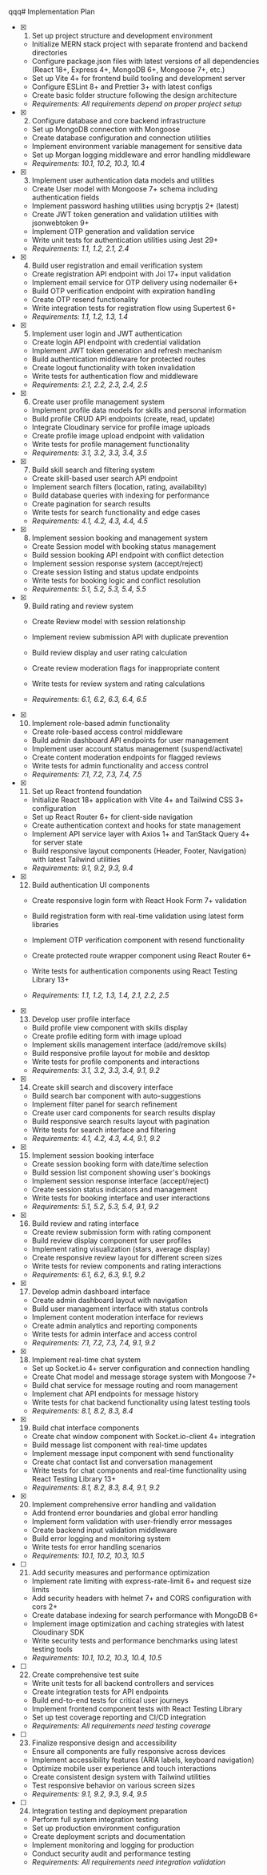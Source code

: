 qqq# Implementation Plan

- [x] 1. Set up project structure and development environment





  - Initialize MERN stack project with separate frontend and backend directories
  - Configure package.json files with latest versions of all dependencies (React 18+, Express 4+, MongoDB 6+, Mongoose 7+, etc.)
  - Set up Vite 4+ for frontend build tooling and development server
  - Configure ESLint 8+ and Prettier 3+ with latest configs
  - Create basic folder structure following the design architecture
  - _Requirements: All requirements depend on proper project setup_

- [x] 2. Configure database and core backend infrastructure



  - Set up MongoDB connection with Mongoose
  - Create database configuration and connection utilities
  - Implement environment variable management for sensitive data
  - Set up Morgan logging middleware and error handling middleware
  - _Requirements: 10.1, 10.2, 10.3, 10.4_





- [x] 3. Implement user authentication data models and utilities






  - Create User model with Mongoose 7+ schema including authentication fields
  - Implement password hashing utilities using bcryptjs 2+ (latest)
  - Create JWT token generation and validation utilities with jsonwebtoken 9+
  - Implement OTP generation and validation service
  - Write unit tests for authentication utilities using Jest 29+
  - _Requirements: 1.1, 1.2, 2.1, 2.4_

- [x] 4. Build user registration and email verification system



  - Create registration API endpoint with Joi 17+ input validation
  - Implement email service for OTP delivery using nodemailer 6+
  - Build OTP verification endpoint with expiration handling
  - Create OTP resend functionality
  - Write integration tests for registration flow using Supertest 6+
  - _Requirements: 1.1, 1.2, 1.3, 1.4_

- [x] 5. Implement user login and JWT authentication





  - Create login API endpoint with credential validation
  - Implement JWT token generation and refresh mechanism
  - Build authentication middleware for protected routes
  - Create logout functionality with token invalidation
  - Write tests for authentication flow and middleware
  - _Requirements: 2.1, 2.2, 2.3, 2.4, 2.5_







- [x] 6. Create user profile management system


  - Implement profile data models for skills and personal information
  - Build profile CRUD API endpoints (create, read, update)
  - Integrate Cloudinary service for profile image uploads
  - Create profile image upload endpoint with validation
  - Write tests for profile management functionality
  - _Requirements: 3.1, 3.2, 3.3, 3.4, 3.5_

- [x] 7. Build skill search and filtering system


  - Create skill-based user search API endpoint
  - Implement search filters (location, rating, availability)
  - Build database queries with indexing for performance
  - Create pagination for search results
  - Write tests for search functionality and edge cases
  - _Requirements: 4.1, 4.2, 4.3, 4.4, 4.5_

- [x] 8. Implement session booking and management system




  - Create Session model with booking status management
  - Build session booking API endpoint with conflict detection
  - Implement session response system (accept/reject)
  - Create session listing and status update endpoints
  - Write tests for booking logic and conflict resolution
  - _Requirements: 5.1, 5.2, 5.3, 5.4, 5.5_

- [x] 9. Build rating and review system



  - Create Review model with session relationship
  - Implement review submission API with duplicate prevention
  - Build review display and user rating calculation
  - Create review moderation flags for inappropriate content
  - Write tests for review system and rating calculations




  - _Requirements: 6.1, 6.2, 6.3, 6.4, 6.5_

- [x] 10. Implement role-based admin functionality


  - Create role-based access control middleware
  - Build admin dashboard API endpoints for user management
  - Implement user account status management (suspend/activate)
  - Create content moderation endpoints for flagged reviews
  - Write tests for admin functionality and access control
  - _Requirements: 7.1, 7.2, 7.3, 7.4, 7.5_

- [x] 11. Set up React frontend foundation



  - Initialize React 18+ application with Vite 4+ and Tailwind CSS 3+ configuration
  - Set up React Router 6+ for client-side navigation
  - Create authentication context and hooks for state management
  - Implement API service layer with Axios 1+ and TanStack Query 4+ for server state
  - Build responsive layout components (Header, Footer, Navigation) with latest Tailwind utilities
  - _Requirements: 9.1, 9.2, 9.3, 9.4_

- [x] 12. Build authentication UI components



  - Create responsive login form with React Hook Form 7+ validation
  - Build registration form with real-time validation using latest form libraries
  - Implement OTP verification component with resend functionality
  - Create protected route wrapper component using React Router 6+
  - Write tests for authentication components using React Testing Library 13+


  - _Requirements: 1.1, 1.2, 1.3, 1.4, 2.1, 2.2, 2.5_

- [x] 13. Develop user profile interface









  - Build profile view component with skills display
  - Create profile editing form with image upload
  - Implement skills management interface (add/remove skills)
  - Build responsive profile layout for mobile and desktop
  - Write tests for profile components and interactions
  - _Requirements: 3.1, 3.2, 3.3, 3.4, 9.1, 9.2_

- [x] 14. Create skill search and discovery interface





  - Build search bar component with auto-suggestions
  - Implement filter panel for search refinement
  - Create user card components for search results display
  - Build responsive search results layout with pagination
  - Write tests for search interface and filtering
  - _Requirements: 4.1, 4.2, 4.3, 4.4, 9.1, 9.2_

- [x] 15. Implement session booking interface





  - Create session booking form with date/time selection
  - Build session list component showing user's bookings
  - Implement session response interface (accept/reject)
  - Create session status indicators and management
  - Write tests for booking interface and user interactions
  - _Requirements: 5.1, 5.2, 5.3, 5.4, 9.1, 9.2_

- [x] 16. Build review and rating interface





  - Create review submission form with rating component
  - Build review display component for user profiles
  - Implement rating visualization (stars, average display)
  - Create responsive review layout for different screen sizes
  - Write tests for review components and rating interactions
  - _Requirements: 6.1, 6.2, 6.3, 9.1, 9.2_

- [x] 17. Develop admin dashboard interface





  - Create admin dashboard layout with navigation
  - Build user management interface with status controls
  - Implement content moderation interface for reviews
  - Create admin analytics and reporting components
  - Write tests for admin interface and access control
  - _Requirements: 7.1, 7.2, 7.3, 7.4, 9.1, 9.2_

- [x] 18. Implement real-time chat system





  - Set up Socket.io 4+ server configuration and connection handling
  - Create Chat model and message storage system with Mongoose 7+
  - Build chat service for message routing and room management
  - Implement chat API endpoints for message history
  - Write tests for chat backend functionality using latest testing tools
  - _Requirements: 8.1, 8.2, 8.3, 8.4_

- [x] 19. Build chat interface components





  - Create chat window component with Socket.io-client 4+ integration
  - Build message list component with real-time updates
  - Implement message input component with send functionality
  - Create chat contact list and conversation management
  - Write tests for chat components and real-time functionality using React Testing Library 13+
  - _Requirements: 8.1, 8.2, 8.3, 8.4, 9.1, 9.2_

- [x] 20. Implement comprehensive error handling and validation



  - Add frontend error boundaries and global error handling
  - Implement form validation with user-friendly error messages
  - Create backend input validation middleware
  - Build error logging and monitoring system
  - Write tests for error handling scenarios
  - _Requirements: 10.1, 10.2, 10.3, 10.5_

- [ ] 21. Add security measures and performance optimization
  - Implement rate limiting with express-rate-limit 6+ and request size limits
  - Add security headers with helmet 7+ and CORS configuration with cors 2+
  - Create database indexing for search performance with MongoDB 6+
  - Implement image optimization and caching strategies with latest Cloudinary SDK
  - Write security tests and performance benchmarks using latest testing tools
  - _Requirements: 10.1, 10.2, 10.3, 10.4, 10.5_

- [ ] 22. Create comprehensive test suite
  - Write unit tests for all backend controllers and services
  - Create integration tests for API endpoints
  - Build end-to-end tests for critical user journeys
  - Implement frontend component tests with React Testing Library
  - Set up test coverage reporting and CI/CD integration
  - _Requirements: All requirements need testing coverage_

- [ ] 23. Finalize responsive design and accessibility
  - Ensure all components are fully responsive across devices
  - Implement accessibility features (ARIA labels, keyboard navigation)
  - Optimize mobile user experience and touch interactions
  - Create consistent design system with Tailwind utilities
  - Test responsive behavior on various screen sizes
  - _Requirements: 9.1, 9.2, 9.3, 9.4, 9.5_

- [ ] 24. Integration testing and deployment preparation
  - Perform full system integration testing
  - Set up production environment configuration
  - Create deployment scripts and documentation
  - Implement monitoring and logging for production
  - Conduct security audit and performance testing
  - _Requirements: All requirements need integration validation_
